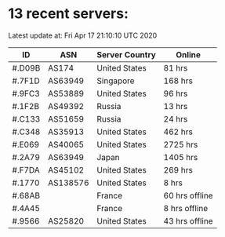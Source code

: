 # 13 recent servers:

Latest update at: Fri Apr 17 21:10:10 UTC 2020

| ID | ASN | Server Country | Online |
| -- | --- | -------------- | ------ |
| #.D09B | AS174 | United States | 81 hrs |
| #.7F1D | AS63949 | Singapore | 168 hrs |
| #.9FC3 | AS53889 | United States | 96 hrs |
| #.1F2B | AS49392 | Russia | 13 hrs |
| #.C133 | AS51659 | Russia | 24 hrs |
| #.C348 | AS35913 | United States | 462 hrs |
| #.E069 | AS40065 | United States | 2725 hrs |
| #.2A79 | AS63949 | Japan | 1405 hrs |
| #.F7DA | AS45102 | United States | 269 hrs |
| #.1770 | AS138576 | United States | 8 hrs |
| #.68AB |  | France | 60 hrs offline |
| #.4A45 |  | France | 8 hrs offline |
| #.9566 | AS25820 | United States | 43 hrs offline |

